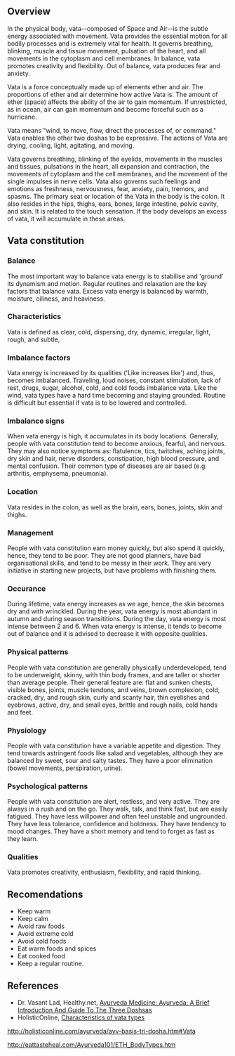 ## Overview
In the physical body, vata--composed of Space and Air--is the subtle energy associated with movement. Vata provides the essential motion for all bodily processes and is extremely vital for health. It governs breathing, blinking, muscle and tissue movement, pulsation of the heart, and all movements in the cytoplasm and cell membranes. In balance, vata promotes creativity and flexibility. Out of balance, vata produces fear and anxiety.

Vata is a force conceptually made up of elements ether and air. The proportions of ether and air determine how active Vata is. The amount of ether (space) affects the ability of the air to gain momentum. If unrestricted, as in ocean, air can gain momentum and become forceful such as a hurricane.

Vata means "wind, to move, flow, direct the processes of, or command." Vata enables the other two doshas to be expressive. The actions of Vata are drying, cooling, light, agitating, and moving.

Vata governs breathing, blinking of the eyelids, movements in the muscles and tissues, pulsations in the heart, all expansion and contraction, the movements of cytoplasm and the cell membranes, and the movement of the single impulses in nerve cells. Vata also governs such feelings and emotions as freshness, nervousness, fear, anxiety, pain, tremors, and spasms. The primary seat or location of the Vata in the body is the colon. It also resides in the hips, thighs, ears, bones, large intestine, pelvic cavity, and skin. It  is related to the touch sensation. If the body develops an excess of vata, it will accumulate in these areas.

## Vata constitution
### Balance
The most important way to balance vata energy is to stabilise and 'ground' its dynamism and motion. Regular routines and relaxation are the key factors that balance vata. Excess vata energy is balanced by warmth, moisture, oiliness, and heaviness.

### Characteristics
Vata is defined as clear, cold, dispersing, dry, dynamic, irregular, light, rough, and subtle,

### Imbalance factors
Vata energy is increased by its qualities ('Like increases like') and, thus, becomes imbalanced. Traveling, loud noises, constant stimulation, lack of rest, drugs, sugar, alcohol, cold, and cold foods imbalance vata. Like the wind, vata types have a hard time becoming and staying grounded. Routine is difficult but essential if vata is to be lowered and controlled.

### Imbalance signs
When vata energy is high, it accumulates in its body locations. Generally, people with vata constitution tend to become anxious, fearful, and nervous. They may also notice symptoms as: flatulence, tics, twitches, aching joints, dry skin and hair, nerve disorders, constipation, high blood pressure, and mental confusion. Their common type of diseases are air based (e.g. arthritis, emphysema, pneumonia).

### Location
Vata resides in the colon, as well as the brain, ears, bones, joints, skin and thighs.

### Management
People with vata constitution earn money quickly, but also spend it quickly, hence, they tend to be poor. They are not good planners, have bad organisational skills, and tend to be messy in their work. They are very initiative in starting new projects, but have problems with finishing them.

### Occurance
During lifetime, vata energy increases as we age, hence, the skin becomes dry and with wrinckled. During the year, vata energy is most abundant in autumn and during season transititions. During the day, vata energy is most intense between 2 and 6. When vata energy is intense, it tends to become out of balance and it is advised to decrease it with opposite qualities.

### Physical patterns
People with vata constitution are generally physically underdeveloped, tend to be underweight, skinny, with thin body frames, and are taller or shorter than average people. Their general feature are: flat and sunken chests, visible bones, joints, muscle tendons, and veins, brown complexion, cold, cracked, dry, and rough skin, curly and scanty hair, thin eyelishes and eyebrows, active, dry, and small eyes, brittle and rough nails, cold hands and feet. 

### Physiology
People with vata constitution have a variable appetite and digestion. They tend towards astringent foods like salad and vegetables, although they are balanced by sweet, sour and salty tastes. They have a poor elimination (bowel movements, perspiration, urine).

### Psychological patterns
People with vata constitution are alert, restless, and very active. They are always in a rush and on the go. They walk, talk, and think fast, but are easily fatigued. They have less willpower and often feel unstable and ungrounded. They have less tolerance, confidence and boldness. They have tendency to mood changes. They have a short memory and tend to forget as fast as they learn.

### Qualities
Vata promotes creativity, enthusiasm, flexibility, and rapid thinking.

## Recomendations
- Keep warm
- Keep calm
- Avoid raw foods
- Avoid extreme cold
- Avoid cold foods
- Eat warm foods and spices
- Eat cooked food
- Keep a regular routine.

## References
- Dr. Vasant Lad, Healthy.net, [Ayurveda Medicine: Ayurveda: A Brief Introduction And Guide To The Three Doshsas](http://www.healthy.net/Health/Article/Ayurveda_A_Brief_Introduction_and_Guide_to_the_Three_Doshsas/355/3)
- HolisticOnline, [Characteristics of vata types](http://holisticonline.com/ayurveda/ayv-vata-characterisitics.htm)

http://holisticonline.com/ayurveda/ayv-basis-tri-dosha.htm#Vata

http://eattasteheal.com/Ayurveda101/ETH_BodyTypes.htm